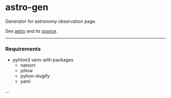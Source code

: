 # astro-gen

Generator for astronomy observation page.

See [astro](https://baltth.github.io/astro)
and its [source](https://github.com/baltth/astro).

---

### Requirements

- pyhton3 venv with packages
  - natsort
  - pillow
  - pyhon-slugify
  - yaml

...
